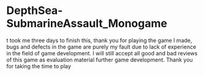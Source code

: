 # DepthSea-SubmarineAssault_Monogame
t took me three days to finish this, thank you for playing the game I made, bugs and defects in the game are purely my fault due to lack of experience in the field of game development. I will still accept all good and bad reviews of this game as evaluation material further game development. Thank you for taking the time to play
